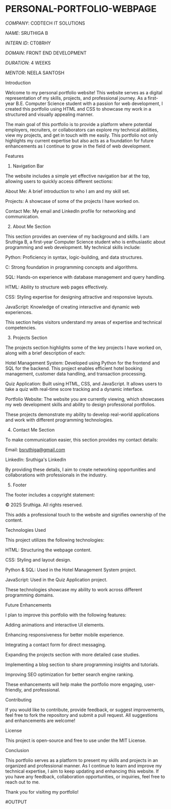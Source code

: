 # PERSONAL-PORTFOLIO-WEBPAGE

*COMPANY*: CODTECH IT SOLUTIONS

*NAME*: SRUTHIGA B

*INTERN ID*: CT08RHY

*DOMAIN*: FRONT END DEVELOPMENT

*DURATION*: 4 WEEKS

*MENTOR*: NEELA SANTOSH

Introduction

Welcome to my personal portfolio website! This website serves as a digital representation of my skills, projects, and professional journey. As a first-year B.E. Computer Science student with a passion for web development, I created this portfolio using HTML and CSS to showcase my work in a structured and visually appealing manner.

The main goal of this portfolio is to provide a platform where potential employers, recruiters, or collaborators can explore my technical abilities, view my projects, and get in touch with me easily. This portfolio not only highlights my current expertise but also acts as a foundation for future enhancements as I continue to grow in the field of web development.

Features

1. Navigation Bar

The website includes a simple yet effective navigation bar at the top, allowing users to quickly access different sections:

About Me: A brief introduction to who I am and my skill set.

Projects: A showcase of some of the projects I have worked on.

Contact Me: My email and LinkedIn profile for networking and communication.

2. About Me Section

This section provides an overview of my background and skills. I am Sruthiga B, a first-year Computer Science student who is enthusiastic about programming and web development. My technical skills include:

Python: Proficiency in syntax, logic-building, and data structures.

C: Strong foundation in programming concepts and algorithms.

SQL: Hands-on experience with database management and query handling.

HTML: Ability to structure web pages effectively.

CSS: Styling expertise for designing attractive and responsive layouts.

JavaScript: Knowledge of creating interactive and dynamic web experiences.

This section helps visitors understand my areas of expertise and technical competencies.

3. Projects Section

The projects section highlights some of the key projects I have worked on, along with a brief description of each:

Hotel Management System: Developed using Python for the frontend and SQL for the backend. This project enables efficient hotel booking management, customer data handling, and transaction processing.

Quiz Application: Built using HTML, CSS, and JavaScript. It allows users to take a quiz with real-time score tracking and a dynamic interface.

Portfolio Website: The website you are currently viewing, which showcases my web development skills and ability to design professional portfolios.

These projects demonstrate my ability to develop real-world applications and work with different programming technologies.

4. Contact Me Section

To make communication easier, this section provides my contact details:

Email: bsruthiga@gmail.com

LinkedIn: Sruthiga's LinkedIn

By providing these details, I aim to create networking opportunities and collaborations with professionals in the industry.

5. Footer

The footer includes a copyright statement:

© 2025 Sruthiga. All rights reserved.

This adds a professional touch to the website and signifies ownership of the content.

Technologies Used

This project utilizes the following technologies:

HTML: Structuring the webpage content.

CSS: Styling and layout design.

Python & SQL: Used in the Hotel Management System project.

JavaScript: Used in the Quiz Application project.

These technologies showcase my ability to work across different programming domains.

Future Enhancements

I plan to improve this portfolio with the following features:

Adding animations and interactive UI elements.

Enhancing responsiveness for better mobile experience.

Integrating a contact form for direct messaging.

Expanding the projects section with more detailed case studies.

Implementing a blog section to share programming insights and tutorials.

Improving SEO optimization for better search engine ranking.

These enhancements will help make the portfolio more engaging, user-friendly, and professional.

Contributing

If you would like to contribute, provide feedback, or suggest improvements, feel free to fork the repository and submit a pull request. All suggestions and enhancements are welcome!

License

This project is open-source and free to use under the MIT License.

Conclusion

This portfolio serves as a platform to present my skills and projects in an organized and professional manner. As I continue to learn and improve my technical expertise, I aim to keep updating and enhancing this website. If you have any feedback, collaboration opportunities, or inquiries, feel free to reach out to me.

Thank you for visiting my portfolio!

#OUTPUT
